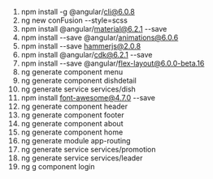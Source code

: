 1. npm install -g @angular/cli@6.0.8
2. ng new conFusion --style=scss
3. npm install @angular/material@6.2.1 --save
4. npm install --save @angular/animations@6.0.6
5. npm install --save hammerjs@2.0.8
6. npm install @angular/cdk@6.2.1 --save
7. npm install --save @angular/flex-layout@6.0.0-beta.16
8. ng generate component menu
9. ng generate component dishdetail
10. ng generate service services/dish
11. npm install font-awesome@4.7.0 --save
12. ng generate component header
13. ng generate component footer
14. ng generate component about
15. ng generate component home
16. ng generate module app-routing
17. ng generate service services/promotion
18. ng generate service services/leader
19. ng g component login
